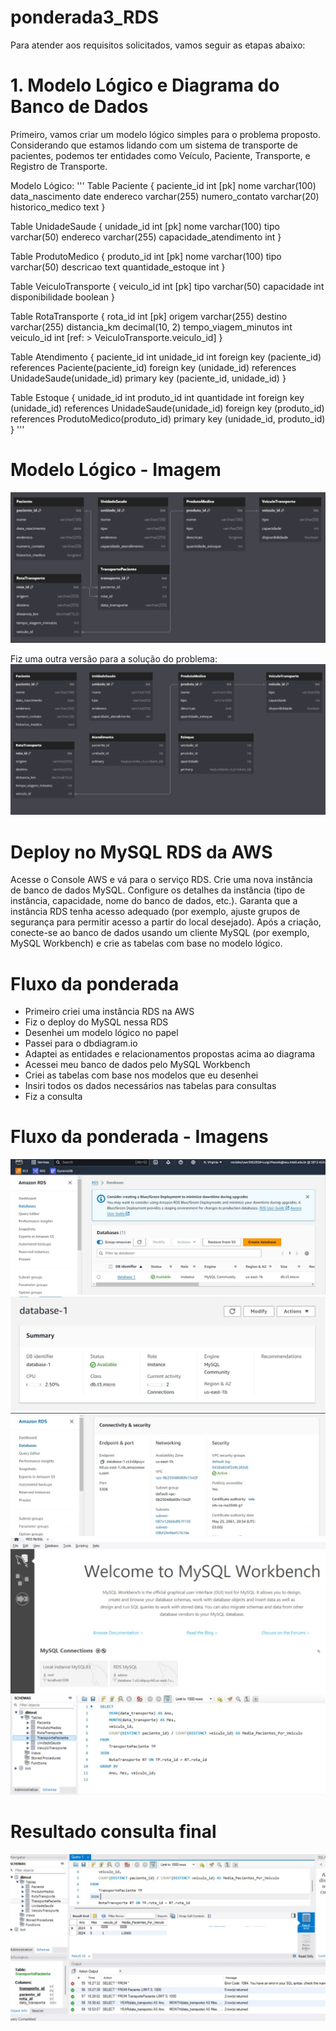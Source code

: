 # ponderada3_RDS

Para atender aos requisitos solicitados, vamos seguir as etapas abaixo:

# 1. Modelo Lógico e Diagrama do Banco de Dados
Primeiro, vamos criar um modelo lógico simples para o problema proposto. Considerando que estamos lidando com um sistema de transporte de pacientes, podemos ter entidades como Veículo, Paciente, Transporte, e Registro de Transporte.

Modelo Lógico:
'''
Table Paciente {
  paciente_id int [pk]
  nome varchar(100)
  data_nascimento date
  endereco varchar(255)
  numero_contato varchar(20)
  historico_medico text
}

Table UnidadeSaude {
  unidade_id int [pk]
  nome varchar(100)
  tipo varchar(50)
  endereco varchar(255)
  capacidade_atendimento int
}

Table ProdutoMedico {
  produto_id int [pk]
  nome varchar(100)
  tipo varchar(50)
  descricao text
  quantidade_estoque int
}

Table VeiculoTransporte {
  veiculo_id int [pk]
  tipo varchar(50)
  capacidade int
  disponibilidade boolean
}

Table RotaTransporte {
  rota_id int [pk]
  origem varchar(255)
  destino varchar(255)
  distancia_km decimal(10, 2)
  tempo_viagem_minutos int
  veiculo_id int [ref: > VeiculoTransporte.veiculo_id]
}

Table Atendimento {
  paciente_id int
  unidade_id int
  foreign key (paciente_id) references Paciente(paciente_id)
  foreign key (unidade_id) references UnidadeSaude(unidade_id)
  primary key (paciente_id, unidade_id)
}

Table Estoque {
  unidade_id int
  produto_id int
  quantidade int
  foreign key (unidade_id) references UnidadeSaude(unidade_id)
  foreign key (produto_id) references ProdutoMedico(produto_id)
  primary key (unidade_id, produto_id)
}
'''
# Modelo Lógico - Imagem
![alt text](images/modelologico.png)

Fiz uma outra versão para a solução do problema:
![alt text](images/modeo2.png)

# Deploy no MySQL RDS da AWS
Acesse o Console AWS e vá para o serviço RDS.
Crie uma nova instância de banco de dados MySQL.
Configure os detalhes da instância (tipo de instância, capacidade, nome do banco de dados, etc.).
Garanta que a instância RDS tenha acesso adequado (por exemplo, ajuste grupos de segurança para permitir acesso a partir do local desejado).
Após a criação, conecte-se ao banco de dados usando um cliente MySQL (por exemplo, MySQL Workbench) e crie as tabelas com base no modelo lógico.

# Fluxo da ponderada
- Primeiro criei uma instância RDS na AWS
- Fiz o deploy do MySQL nessa RDS
- Desenhei um modelo lógico no papel
- Passei para o dbdiagram.io
- Adaptei as entidades e relacionamentos propostas acima ao diagrama
- Acessei meu banco de dados pelo MySQL Workbench
- Criei as tabelas com base nos modelos que eu desenhei
- Insiri todos os dados necessários nas tabelas para consultas
- Fiz a consulta

# Fluxo da ponderada - Imagens
![alt text](images/imaga1.jpg)
![alt text](images/imagee3.jpg)
![alt text](images/image2.jpg)
![alt text](images/image4.jpg)
![alt text](images/image5.jpg)

# Resultado consulta final
![alt text](images/image6.jpg)